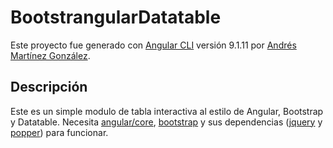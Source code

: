 # BootstrangularDatatable

Este proyecto fue generado con [Angular CLI](https://github.com/angular/angular-cli) versión 9.1.11 por [Andrés Martínez González](https://github.com/andres-geotec).

## Descripción

Este es un simple modulo de tabla interactiva al estilo de Angular, Bootstrap y Datatable. Necesita [angular/core](https://www.npmjs.com/package/@angular/core), [bootstrap](https://www.npmjs.com/package/bootstrap) y sus dependencias ([jquery](https://www.npmjs.com/package/jquery) y [popper](https://www.npmjs.com/package/popper.js)) para funcionar.